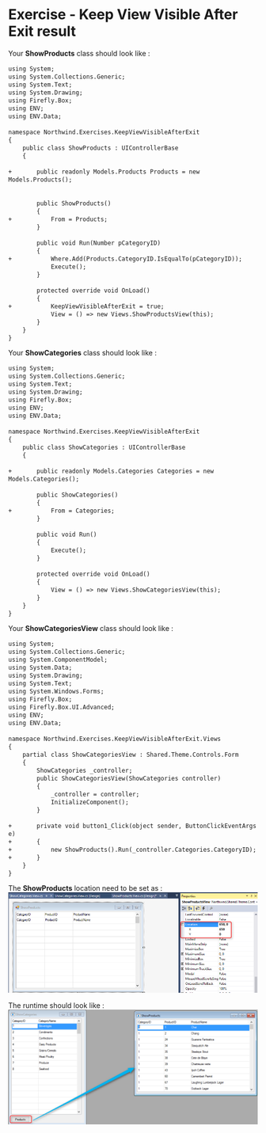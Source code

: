 ﻿# Exercise - Keep View Visible After Exit result

Your **ShowProducts** class should look like :
```csdiff
using System;
using System.Collections.Generic;
using System.Text;
using System.Drawing;
using Firefly.Box;
using ENV;
using ENV.Data;

namespace Northwind.Exercises.KeepViewVisibleAfterExit
{
    public class ShowProducts : UIControllerBase
    {

+       public readonly Models.Products Products = new Models.Products();


        public ShowProducts()
        {
+           From = Products;
        }

        public void Run(Number pCategoryID)
        {
+           Where.Add(Products.CategoryID.IsEqualTo(pCategoryID));
            Execute();
        }

        protected override void OnLoad()
        {
+           KeepViewVisibleAfterExit = true;
            View = () => new Views.ShowProductsView(this);
        }
    }
}
```
Your **ShowCategories** class should look like :
```csdiff
using System;
using System.Collections.Generic;
using System.Text;
using System.Drawing;
using Firefly.Box;
using ENV;
using ENV.Data;

namespace Northwind.Exercises.KeepViewVisibleAfterExit
{
    public class ShowCategories : UIControllerBase
    {

+       public readonly Models.Categories Categories = new Models.Categories();

        public ShowCategories()
        {
+           From = Categories;
        }

        public void Run()
        {
            Execute();
        }

        protected override void OnLoad()
        {
            View = () => new Views.ShowCategoriesView(this);
        }
    }
}
```
Your **ShowCategoriesView** class should look like :
```csdiff
using System;
using System.Collections.Generic;
using System.ComponentModel;
using System.Data;
using System.Drawing;
using System.Text;
using System.Windows.Forms;
using Firefly.Box;
using Firefly.Box.UI.Advanced;
using ENV;
using ENV.Data;

namespace Northwind.Exercises.KeepViewVisibleAfterExit.Views
{
    partial class ShowCategoriesView : Shared.Theme.Controls.Form
    {
        ShowCategories _controller;
        public ShowCategoriesView(ShowCategories controller)
        {
            _controller = controller;
            InitializeComponent();
        }

+       private void button1_Click(object sender, ButtonClickEventArgs e)
+       {
+           new ShowProducts().Run(_controller.Categories.CategoryID);
+       }
    }
}
```
The **ShowProducts** location need to be set as :  
![2017-05-29_15h09_21](2017-05-29_15h09_21.png) 
  
The runtime should look like :  
![2017-05-29_15h12_23](2017-05-29_15h12_23.png) 